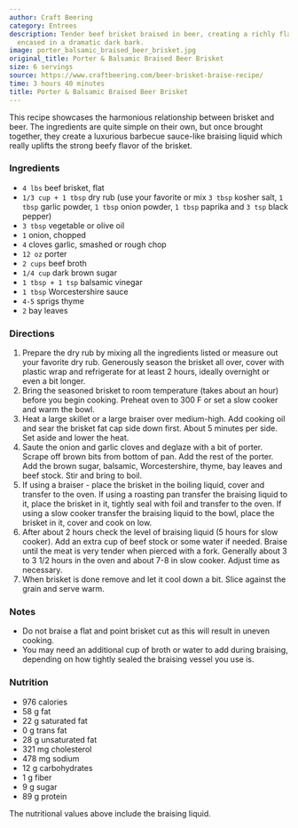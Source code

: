 ```yaml
---
author: Craft Beering
category: Entrees
description: Tender beef brisket braised in beer, creating a richly flavored dish
  encased in a dramatic dark bark.
image: porter_balsamic_braised_beer_brisket.jpg
original_title: Porter & Balsamic Braised Beer Brisket
size: 6 servings
source: https://www.craftbeering.com/beer-brisket-braise-recipe/
time: 3 hours 40 minutes
title: Porter & Balsamic Braised Beer Brisket
---
```


This recipe showcases the harmonious relationship between brisket and beer. The ingredients are quite simple on their own, but once brought together, they create a luxurious barbecue sauce-like braising liquid which really uplifts the strong beefy flavor of the brisket.

### Ingredients

* `4 lbs` beef brisket, flat
* `1/3 cup + 1 tbsp` dry rub (use your favorite or mix `3 tbsp` kosher salt, `1 tbsp` garlic powder, `1 tbsp` onion powder, `1 tbsp` paprika and `3 tsp` black pepper)
* `3 tbsp` vegetable or olive oil
* `1` onion, chopped
* `4` cloves garlic, smashed or rough chop
* `12 oz` porter
* `2 cups` beef broth
* `1/4 cup` dark brown sugar
* `1 tbsp + 1 tsp` balsamic vinegar
* `1 tbsp` Worcestershire sauce
* `4-5` sprigs thyme
* `2` bay leaves

### Directions

1. Prepare the dry rub by mixing all the ingredients listed or measure out your favorite dry rub. Generously season the brisket all over, cover with plastic wrap and refrigerate for at least 2 hours, ideally overnight or even a bit longer.
2. Bring the seasoned brisket to room temperature (takes about an hour) before you begin cooking. Preheat oven to 300 F or set a slow cooker and warm the bowl.
3. Heat a large skillet or a large braiser over medium-high. Add cooking oil and sear the brisket fat cap side down first. About 5 minutes per side. Set aside and lower the heat.
4. Saute the onion and garlic cloves and deglaze with a bit of porter. Scrape off brown bits from bottom of pan. Add the rest of the porter. Add the brown sugar, balsamic, Worcestershire, thyme, bay leaves and beef stock. Stir and bring to boil.
5. If using a braiser - place the brisket in the boiling liquid, cover and transfer to the oven. If using a roasting pan transfer the braising liquid to it, place the brisket in it, tightly seal with foil and transfer to the oven. If using a slow cooker transfer the braising liquid to the bowl, place the brisket in it, cover and cook on low.
6. After about 2 hours check the level of braising liquid (5 hours for slow cooker). Add an extra cup of beef stock or some water if needed. Braise until the meat is very tender when pierced with a fork. Generally about 3 to 3 1/2 hours in the oven and about 7-8 in slow cooker. Adjust time as necessary.
7. When brisket is done remove and let it cool down a bit. Slice against the grain and serve warm.

### Notes

* Do not braise a flat and point brisket cut as this will result in uneven cooking.
* You may need an additional cup of broth or water to add during braising, depending on how tightly sealed the braising vessel you use is.

### Nutrition

* 976 calories
* 58 g fat
* 22 g saturated fat
* 0 g trans fat
* 28 g unsaturated fat
* 321 mg cholesterol
* 478 mg sodium
* 12 g carbohydrates
* 1 g fiber
* 9 g sugar
* 89 g protein

The nutritional values above include the braising liquid.